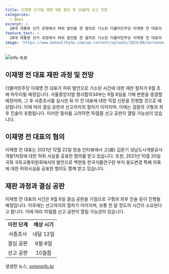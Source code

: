 ```yaml
---
title: 이재명 선거법 재판 9월 결심 후 10월께 선고 전망
categories:
  - News
excerpt: >
  20대 대통령 선거 과정에서 허위 발언을 한 혐의로 기소된 더불어민주당 이재명 전 대표의 재판 절차가 9월 초 마무리된다. 서울중앙지법 형사합의34부는 9월 6일 변론을 종결하고, 결심 공판에서 검찰의 구형과 최후 진술이 이어질 예정이다. 10월께 선고 공판이 열릴 가능성이 있다. 이 전 대표는 김문기 성남도시개발공사 관련 허위 발언과 백현동 한국식품연구원 부지 용도변경 특혜 의혹 부인과 관련해 혐의를 받고 있다.
feature_text: >
  20대 대통령 선거 과정에서 허위 발언을 한 혐의로 기소된 더불어민주당 이재명 전 대표의 재판 절차가 9월 초 마무리된다. 서울중앙지법 형사합의34부는 9월 6일 변론을 종결하고, 결심 공판에서 검찰의 구형과 최후 진술이 이어질 예정이다. 10월께 선고 공판이 열릴 가능성이 있다. 이 전 대표는 김문기 성남도시개발공사 관련 허위 발언과 백현동 한국식품연구원 부지 용도변경 특혜 의혹 부인과 관련해 혐의를 받고 있다.
image: 'https://www.behealthy4u.com/wp-content/uploads/2024/06/koreanews.jpg'
---
```


<p><img src="https://www.behealthy4u.com/wp-content/uploads/2024/06/koreanews.jpg" alt="info 속보" /></p>

<h2 data-ke-size="size26">이재명 전 대표 재판 과정 및 전망</h2>

<p data-ke-size="size16">더불어민주당 이재명 전 대표가 허위 발언으로 기소된 사건에 대한 재판 절차가 9월 초에 마무리될 예정입니다. 서울중앙지법 형사합의34부는 9월 6일을 기해 변론을 종결할 예정이며, 그 후 서증조사를 실시한 뒤 이 전 대표에 대한 직접 신문을 진행할 것으로 예상됩니다. 이에 따라 결심 공판과 선고까지의 절차가 이어지며, 이에는 검찰의 구형과 최후 진술이 포함됩니다. 이러한 절차를 고려하면 10월쯤 선고 공판이 열릴 가능성이 있습니다.</p>

<h2 data-ke-size="size26">이재명 전 대표의 혐의</h2>

<p data-ke-size="size16">이재명 전 대표는 2021년 12월 22일 방송 인터뷰에서 고(故) 김문기 성남도시개발공사 개발1처장에 대한 허위 사실을 공표한 혐의를 받고 있습니다. 또한, 2021년 10월 20일 국회 국토교통위원회에서의 발언으로 백현동 한국식품연구원 부지 용도변경 특혜 의혹에 대한 허위사실을 공표한 혐의도 함께 받고 있습니다.</p>

<h2 data-ke-size="size26">재판 과정과 결심 공판</h2>

<p data-ke-size="size16">이재명 전 대표의 사건은 9월 6일 결심 공판을 기점으로 구형과 최후 진술 등이 진행될 예정입니다. 이후에는 선고까지의 절차가 이어지며, 보통 한 달 정도의 시간이 소요된다고 합니다. 이에 따라 10월쯤 선고 공판이 열릴 가능성이 있습니다.</p>

<table>
    <tbody>
        <tr>
            <td style="text-align: center; height: 17px;"><b>이전 단계</b></td>
            <td style="text-align: center; height: 17px;"><b>예상 시기</b></td>
        </tr>
        <tr>
            <td style="text-align: center; height: 17px;">서증조사</td>
            <td style="text-align: center; height: 17px;">내달 12일</td>
        </tr>
        <tr>
            <td style="text-align: center; height: 17px;">결심 공판</td>
            <td style="text-align: center; height: 17px;">9월 6일</td>
        </tr>
        <tr>
            <td style="text-align: center; height: 17px;">선고 공판</td>
            <td style="text-align: center; height: 17px;">10월쯤</td>
        </tr>
    </tbody>
</table>
생생한 뉴스, <a href="https://onioninfo.kr" rel="dofollow">onioninfo.kr</a>


